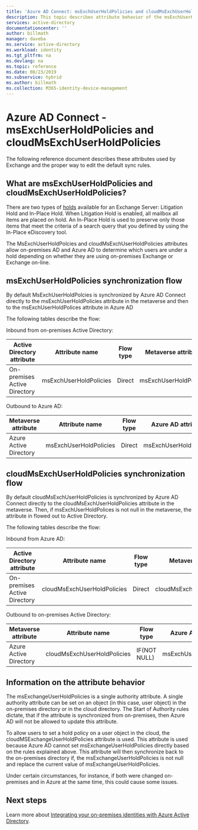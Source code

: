 ```yaml
---
title: 'Azure AD Connect: msExchUserHoldPolicies and cloudMsExchUserHoldPolicies | Microsoft Docs'
description: This topic describes attribute behavior of the msExchUserHoldPolicies and cloudMsExchUserHoldPolicies attributes
services: active-directory
documentationcenter: ''
author: billmath
manager: daveba
ms.service: active-directory
ms.workload: identity
ms.tgt_pltfrm: na
ms.devlang: na
ms.topic: reference
ms.date: 08/23/2019
ms.subservice: hybrid
ms.author: billmath
ms.collection: M365-identity-device-management
---
```


# Azure AD Connect - msExchUserHoldPolicies and cloudMsExchUserHoldPolicies
The following reference document describes these attributes used by Exchange and the proper way to edit the default sync rules.

## What are msExchUserHoldPolicies and cloudMsExchUserHoldPolicies?
There are two types of [holds](/Exchange/policy-and-compliance/holds/holds?view=exchserver-2019) available for an Exchange Server: Litigation Hold and In-Place Hold. When Litigation Hold is enabled, all mailbox all items are placed on hold.  An In-Place Hold is used to preserve only those items that meet the criteria of a search query that you defined by using the In-Place eDiscovery tool.

The MsExchUserHoldPolcies and cloudMsExchUserHoldPolicies attributes allow on-premises AD and Azure AD to determine which users are under a hold depending on whether they are using on-premises Exchange or Exchange on-line.

## msExchUserHoldPolicies synchronization flow
By default MsExchUserHoldPolcies is synchronized by Azure AD Connect directly to the msExchUserHoldPolicies attribute in the metaverse and then to the msExchUserHoldPolices attribute in Azure AD

The following tables describe the flow:

Inbound from on-premises Active Directory:

|Active Directory attribute|Attribute name|Flow type|Metaverse attribute|Sync Rule|
|-----|-----|-----|-----|-----|
|On-premises Active Directory|msExchUserHoldPolicies|Direct|msExchUserHoldPolices|In from AD - User Exchange|

Outbound to Azure AD:

|Metaverse attribute|Attribute name|Flow type|Azure AD attribute|Sync Rule|
|-----|-----|-----|-----|-----|
|Azure Active Directory|msExchUserHoldPolicies|Direct|msExchUserHoldPolicies|Out to AAD – UserExchangeOnline|

## cloudMsExchUserHoldPolicies synchronization flow
By default cloudMsExchUserHoldPolicies is synchronized by Azure AD Connect directly to the cloudMsExchUserHoldPolicies attribute in the metaverse. Then, if msExchUserHoldPolices is not null in the metaverse, the attribute in flowed out to Active Directory.

The following tables describe the flow:

Inbound from Azure AD:

|Active Directory attribute|Attribute name|Flow type|Metaverse attribute|Sync Rule|
|-----|-----|-----|-----|-----|
|On-premises Active Directory|cloudMsExchUserHoldPolicies|Direct|cloudMsExchUserHoldPolicies|In from AAD - User Exchange|

Outbound to on-premises Active Directory:

|Metaverse attribute|Attribute name|Flow type|Azure AD attribute|Sync Rule|
|-----|-----|-----|-----|-----|
|Azure Active Directory|cloudMsExchUserHoldPolicies|IF(NOT NULL)|msExchUserHoldPolicies|Out to AD – UserExchangeOnline|

## Information on the attribute behavior
The msExchangeUserHoldPolicies is a single authority attribute.  A single authority attribute can be set on an object (in this case, user object) in the on-premises directory or in the cloud directory.  The Start of Authority rules dictate, that if the attribute is synchronized from on-premises, then Azure AD will not be allowed to update this attribute.

To allow users to set a hold policy on a user object in the cloud, the cloudMSExchangeUserHoldPolicies attribute is used. This attribute is used because Azure AD cannot set msExchangeUserHoldPolicies directly based on the rules explained above.  This attribute will then synchronize back to the on-premises directory if, the msExchangeUserHoldPolicies is not null and replace the current value of msExchangeUserHoldPolicies.

Under certain circumstances, for instance, if both were changed on-premises and in Azure at the same time, this could cause some issues.  

## Next steps
Learn more about [Integrating your on-premises identities with Azure Active Directory](whatis-hybrid-identity.md).